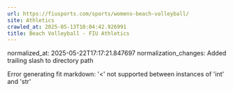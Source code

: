 ```yaml
---
url: https://fiusports.com/sports/womens-beach-volleyball/
site: Athletics
crawled_at: 2025-05-13T10:04:42.926991
title: Beach Volleyball - FIU Athletics
---
```

normalized_at: 2025-05-22T17:17:21.847697
normalization_changes: Added trailing slash to directory path

Error generating fit markdown: '<' not supported between instances of 'int' and 'str'